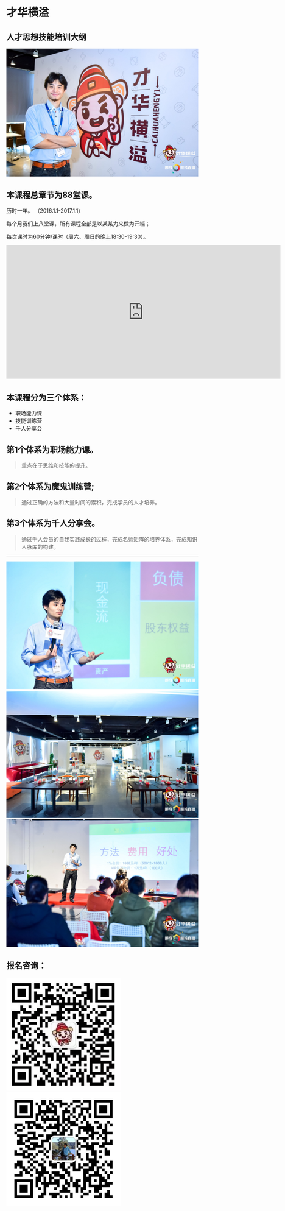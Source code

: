 # 才华横溢
## 人才思想技能培训大纲

[![](images/CAI-HUA.jpg)](www.caihuahengyi.cn)

## 本课程总章节为88堂课。

   历时一年。
  （2016.1.1-2017.1.1）

  每个月我们上八堂课，所有课程全部是以某某力来做为开端；

  每次课时为60分钟/课时（周六、周日的晚上18:30-19:30）。

  <iframe width="720" height="350" src="http://player.youku.com/embed/XMzI5NDI2MjYyNA==" frameborder="0" allowfullscreen></iframe>



## 本课程分为三个体系：

- 职场能力课
- 技能训练营
- 千人分享会


## **第1个体系为职场能力课。**

>重点在于思维和技能的提升。


## **第2个体系为魔鬼训练营;**

>通过正确的方法和大量时间的累积，完成学员的人才培养。


## **第3个体系为千人分享会。**
>通过千人会员的自我实践成长的过程，完成名师矩阵的培养体系，完成知识人脉库的构建。

  ---

![](images/YAN-SHUO.jpg)
![](images/FA-BU-HUI.jpg)
![](images/HUI-YUAN.jpg)



## 报名咨询：

  <img src='images/weixin1.png' style=' width:300px;height:100 px'/>
  <img src='images/weixin.jpeg' style=' width:300px;height:100 px'/>

<!--插入图片：![alt text](http://path/to/img.jpg "title")
文字链接：[Title](你的链接地址)
图片加链接：[![alt text](http://path/to/img.jpg "title")](你的链接地址)
<img src='http://img2.imgtn.bdimg.com/it/u=4076814747,12025271&fm=26&gp=0.jpg' align='right' style=' width:300px;height:100 px'/>
 !-->
